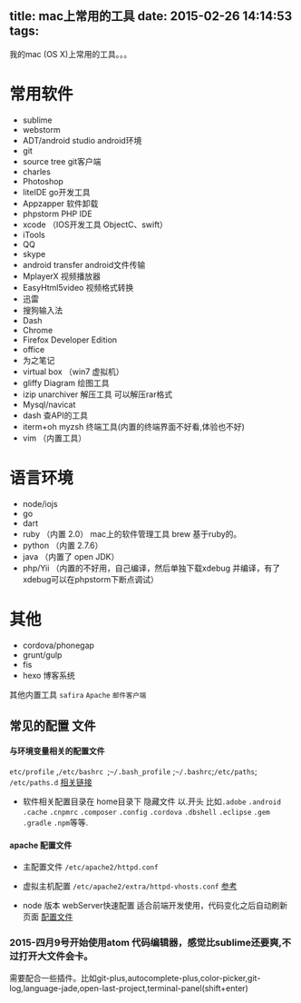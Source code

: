 title: mac上常用的工具
date: 2015-02-26 14:14:53
tags:
---

我的mac (OS X)上常用的工具。。。

# 常用软件

- sublime
- webstorm
- ADT/android studio android环境
- git
- source tree git客户端
- charles
- Photoshop
- liteIDE go开发工具
- Appzapper 软件卸载
- phpstorm PHP IDE
- xcode （IOS开发工具 ObjectC、swift）
- iTools
- QQ
- skype
- android transfer android文件传输
- MplayerX 视频播放器
- EasyHtml5video 视频格式转换
- 迅雷
- 搜狗输入法
- Dash
- Chrome
- Firefox Developer Edition
- office
- 为之笔记
- virtual box （win7 虚拟机）
- gliffy Diagram 绘图工具
- izip unarchiver 解压工具 可以解压rar格式
- Mysql/navicat
- dash 查API的工具
- iterm+oh myzsh  终端工具(内置的终端界面不好看,体验也不好)
- vim （内置工具）

# 语言环境

- node/iojs
- go
- dart
- ruby （内置 2.0） mac上的软件管理工具 brew 基于ruby的。
- python （内置 2.7.6）
- java （内置了 open JDK）
- php/Yii （内置的不好用，自己编译，然后单独下载xdebug 并编译，有了xdebug可以在phpstorm下断点调试）

# 其他  

- cordova/phonegap
- grunt/gulp
- fis
- hexo 博客系统

其他内置工具  `safira` `Apache` `邮件客户端`


## 常见的配置 文件

#### 与环境变量相关的配置文件

`etc/profile` ,`/etc/bashrc `;`~/.bash_profile` ;`~/.bashrc`;`/etc/paths`; `/etc/paths.d` [相关链接](http://apple.stackexchange.com/questions/140507/what-is-the-complete-authoritative-way-in-which-mac-osx-10-9-and-later-builds-i)

- 软件相关配置目录在 home目录下 隐藏文件 以.开头 比如`.adobe` `.android` `.cache` `.cnpmrc` `.composer` `.config` `.cordova` `.dbshell` `.eclipse` `.gem` `.gradle` `.npm`等等.

#### apache 配置文件

- 主配置文件 `/etc/apache2/httpd.conf`
- 虚拟主机配置 `/etc/apache2/extra/httpd-vhosts.conf`  [参考](https://gist.github.com/kunkun12/1d1787d8c8f758cea4af)

- node 版本 webServer快速配置 适合前端开发使用，代码变化之后自动刷新页面  [配置文件](https://gist.github.com/kunkun12/31fb79a11e4cfd521b8e)



### 2015-四月9号开始使用atom 代码编辑器，感觉比sublime还要爽,不过打开大文件会卡。
需要配合一些插件。比如git-plus,autocomplete-plus,color-picker,git-log,language-jade,open-last-project,terminal-panel(shift+enter)
